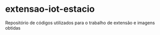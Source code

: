 # extensao-iot-estacio
Repositório de códigos utilizados para o trabalho de extensão e imagens obtidas
